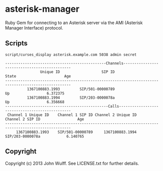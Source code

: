 asterisk-manager
================
Ruby Gem for connecting to an Asterisk server via the AMI (Asterisk Manager
Interface) protocol.

Scripts
-------
`script/curses_display asterisk.example.com 5038 admin secret`

    ----------------------------------------------Channels----------------------------------------------
                    Unique ID                   SIP ID                    State                      Age
    ----------------------------------------------------------------------------------------------------
              1367100883.1993         SIP/501-00000789                       Up                 6.372375
              1367100883.1994         SIP/203-0000078a                       Up                 6.356668
    -----------------------------------------------Calls------------------------------------------------
     Channel 1 Unique ID    Channel 1 SIP ID Channel 2 Unique ID    Channel 2 SIP ID                 Age
    ----------------------------------------------------------------------------------------------------
         1367100883.1993    SIP/501-00000789     1367100883.1994    SIP/203-0000078a            6.140765

Copyright
---------
Copyright (c) 2013 John Wulff. See LICENSE.txt for further details.
